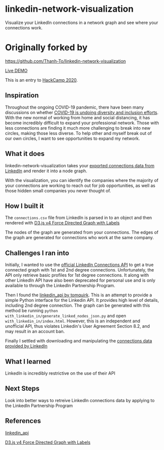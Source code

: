 # linkedin-network-visualization
Visualize your LinkedIn connections in a network graph and see where your connections work.

# Originally forked by
https://github.com/Thanh-To/linkedin-network-visualization

[Live DEMO](https://thanh-to.github.io/linkedin-connections-visualization.html)

This is an entry to [HackCamp 2020](https://devpost.com/software/linkedin-connections-visualization).

## Inspiration
Throughout the ongoing COVID-19 pandemic, there have been many discussions on whether [COVID-19 is undoing diversity and inclusion efforts](https://techcrunch.com/2020/07/02/lets-stop-covid-19-from-undoing-diversity-gains/). With the new normal of working from home and social distancing, it has become incredibly difficult to expand your professional network. Those with less connections are finding it much more challenging to break into new circles, making those less diverse. To help other and myself break out of our own circles, I want to see opportunities to expand my network.

## What it does
linkedin-network-visualization takes your [exported connections data from LinkedIn](https://www.linkedin.com/help/linkedin/answer/66844/export-connections-from-linkedin) and render it into a node graph.

With the visualization, you can identify the companies where the majority of your connections are working to reach out for job opportunities, as well as those hidden small companies you never thought of.

## How I built it
The `connections.csv` file from LinkedIn is parsed in to an object and then rendered with [D3.js v4 Force Directed Graph with Labels](https://bl.ocks.org/heybignick/3faf257bbbbc7743bb72310d03b86ee8)

The nodes of the graph are generated from your connections.
The edges of the graph are generated for connections who work at the same company.

## Challenges I ran into
Initially, I wanted to use the [official LinkedIn Connections API](https://developer.linkedin.com/docs/v1/people/connections-api) to get a true connected graph with 1st and 2nd degree connections. Unfortunately, the API only retrieve basic profiles for 1st degree connections. It along with other LinkedIn API have also been deprecated for personal use and is only available to through the LinkedIn Partnership Program.

Then I found the [linkedin_api by tomquirk](https://github.com/tomquirk/linkedin-api). This is an attempt to provide a simple Python interface for the Linkedin API. It provides high level of details, including 2nd degree connection. The graph can be generated with this method be running `python with_linkedin_in/generate_linked_nodes_json.py` and open `with_linkedin_in/index.html`. However, this is an independent and unofficial API, thus violates Linkedin's User Agreement Section 8.2, and may result in an account ban.

Finally I settled with downloading and manipulating the [connections data provided by LinkedIn](https://www.linkedin.com/help/linkedin/answer/66844/export-connections-from-linkedin)

## What I learned
LinkedIn is incredibly restrictive on the use of their API

## Next Steps
Look into better ways to retreive LinkedIn connections data by applying to the LinkedIn Partnership Program

## References
[linkedin_api](https://github.com/tomquirk/linkedin-api)

[D3.js v4 Force Directed Graph with Labels](https://bl.ocks.org/heybignick/3faf257bbbbc7743bb72310d03b86ee8)
